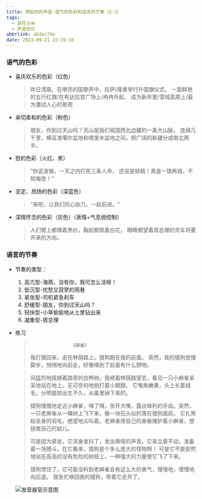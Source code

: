 ```yaml
---
title: 想起你的声音-语气的色彩和语言的节奏（2-3）
tags:
  - 苔花小米
  - 声音优化
abbrlink: ab2ec74e
date: 2023-09-21 15:35:16
---
```


### 语气的色彩
- 喜庆欢乐的色彩（红色）
  > 昨日清晨，在嘹亮的国歌声中，拉萨/隆重举行升国旗仪式。
  > 一面鲜艳的五行红旗/在布达拉宫广场上/冉冉升起，
  > 成为新年里/雪域高原上/最为激动人心的景观
- 亲切柔和的色彩（粉色）
  > 朋友，你到过天山吗？天山是我们祖国西北边疆的一条大山脉，
  > 连绵几千里，横亘准噶尔盆地和塔里木盆地之间，把广阔的新疆分成南北两半。
- 怒的色彩（火红、黑）
  > ”你这泼猴，一天之内打死三条人命，
  > 还说是妖精！真是一错再错，不知悔改！“
- 坚定、昂扬的色彩（深蓝色）
  > ”来吧，让我们同心协力，一起前进。“
- 深情怀念的色彩（灰色）（表情+气息弱控制）
  >人们臂上都缠着黑纱，胸前都佩着白花，
  >眼睛都望着周总理的灵车将要开来的方向。
### 语言的节奏
- 节奏的类型：
  1. 高亢型-海燕，没有你，我可怎么活呀！
  2. 低沉型-忧愁又寂寥的雨巷
  3. 紧张型-司机紧急刹车
  4. 舒缓型-朋友，你到过天山吗？
  5. 轻快型-小草偷偷地从土里钻出来
  6. 凝重型-周总理
- 练习
  >                    《麻雀》
  >我打猎回来，走在林荫路上。猎狗跑在我的前面。
  >突然，我的猎狗放慢脚步，悄悄地向前走，好像嗅到了前面有什么野物。
  >
  >风猛烈地摇撼着路旁的白桦树。我顺着林荫路望去，看见一只小麻雀呆呆地站在地上，无可奈何地拍打着小翅膀。
  >它嘴角嫩黄，头上长着绒毛，分明是刚出生不久，从巢里掉下来的。
  >
  >猎狗慢慢地走近小麻雀，嗅了嗅，张开大嘴，露出锋利的牙齿。突然，一只老麻雀从一棵树上飞下来，像一块石头似的落在猎狗面前。
  >它扎煞起全身的羽毛，绝望地尖叫着。老麻雀用自己的身躯掩护着小麻雀，想拯救自己的幼儿。
  >
  >可是因为紧张，它浑身发抖了，发出嘶哑的声音。它呆立着不动，准备着一场搏斗。在它看来，猎狗是个多么庞大的怪物啊！
  >可是它不能安然地站在高高的没有危险的树枝上，一种强大的力量使它飞了下来。
  >
  >猎狗愣住了，它可能没料到老麻雀会有这么大的勇气，慢慢地，慢慢地向后退。
  >我急忙唤回我的猎狗，带着它走开了。

  ![发音器官示意图](../img/post-img/think-of-your-voice-4.jpg "麻雀朗诵参考")